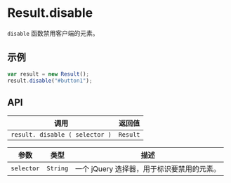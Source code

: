 # Result.disable

`disable` 函数禁用客户端的元素。

## 示例

```javascript
var result = new Result();
result.disable("#button1");
```

## API

| 调用 | 返回值 |
|---|---|
| `result. disable ( selector )` | `Result` |

| 参数 | 类型 | 描述 |
|---|---|---|
| `selector` | `String` | 一个 jQuery 选择器，用于标识要禁用的元素。 |
